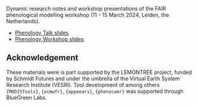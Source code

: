 Dynamic research notes and workshop presentations of the FAIR phenological modelling workshop (11 - 15 March 2024, Leiden, the Netherlands).

- [Phenology Talk slides](https://khufkens.github.io/FAIR_phenological_modelling/phenology_talk.html)
- [Phenology Workshop slides](https://khufkens.github.io/FAIR_phenological_modelling/phenology_workshop.html)

## Acknowledgement

These materials were is part supported by the LEMONTREE project, funded by Schmidt Futures and under the umbrella of the Virtual Earth System Research Institute (VESRI). Tool development of among others `{MODISTools}`, `{ecmwfr}`, `{appeears}`, `{phenocamr}` was supported through BlueGreen Labs.
